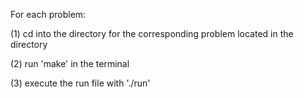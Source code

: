 For each problem:

(1) cd into the directory for the corresponding problem located in the directory

(2) run 'make' in the terminal

(3) execute the run file with './run'
